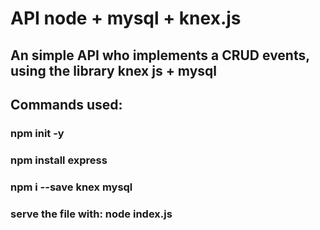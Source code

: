 # API node + mysql + knex.js
## An simple API who implements a CRUD events, using the library knex js + mysql

## Commands used:

### npm init -y
### npm install express
### npm i --save knex mysql

### serve the file with: node index.js
